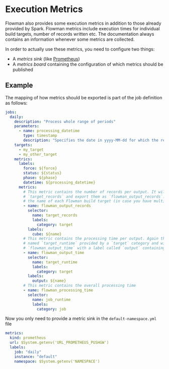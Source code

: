 # Execution Metrics

Flowman also provides some execution metrics in addition to those already provided by Spark. Flowman metrics include
execution times for individual build targets, number of records written etc. The documentation always contains an
information whenever some metrics are collected.

In order to actually use these metrics, you need to configure two things:
* A *metrics sink* (like [Prometheus](../spec/metric/prometheus.md))
* A *metrics board* containing the configuration of which metrics should be published

## Example
The mapping of how metrics should be exported is part of the job definition as follows:
```yaml
jobs:
  daily:
    description: "Process whole range of periods"
    parameters:
      - name: processing_datetime
        type: timestamp
        description: "Specifies the date in yyyy-MM-dd for which the result will be generated"
    targets:
      - my_target
      - my_other_target
    metrics:
      labels:
        force: ${force}
        status: ${status}
        phase: ${phase}
        datetime: ${processing_datetime}
      metrics:
        # This metric contains the number of records per output. It will search all metrics called
        # `target_records` and export them as `flowman_output_records`. It will also label each metric with
        # the name of each Flowman build target (in case you have multiple targets)
        - name: flowman_output_records
          selector:
            name: target_records
            labels:
              category: target
          labels:
            cube: ${name}
        # This metric contains the processing time per output. Again the selector will search for all metrics
        # named `target_runtime` provided by a `target` category and will export these metrics as
        # `flowman_output_time` with a label called `output` containing the name of the Flowman build target
        - name: flowman_output_time
          selector:
            name: target_runtime
            labels:
              category: target
          labels:
            output: ${name}
        # This metric contains the overall processing time
        - name: flowman_processing_time
          selector:
            name: job_runtime
            labels:
              category: job
```

Now you only need to provide a metric sink in the `default-namespace.yml` file
```yaml
metrics:
  kind: prometheus
  url: $System.getenv('URL_PROMETHEUS_PUSHGW')
  labels:
    job: "daily"
    instance: "default"
    namespace: $System.getenv('NAMESPACE')
```
